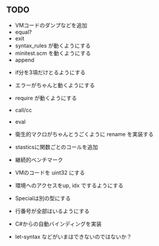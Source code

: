 ## TODO

- VMコードのダンプなどを追加
- equal?
- exit
- syntax_rules が動くようにする
- minitest.scm を動くようにする
- append


* if分を3項だけとるようにする
* エラーがちゃんと動くようにする
* require が動くようにする
* call/cc
* eval
* 衛生的マクロがちゃんとうごくように rename を実装する
* stasticsに関数ごとのコールを追加

* 継続的ベンチマーク
* VMのコードを uint32 にする
* 環境へのアクセスをup, idx でするようにする

* Specialは別の型にする
* 行番号が全部はいるようにする
* C#からの自動バインディングを実装
* let-syntax などがいまはできないのではないか？

